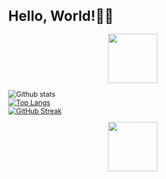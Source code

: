 # Hello, World!:woman_technologist:
 
<div id="header" align="center">
  <img src="https://media.giphy.com/media/HwBlFQZFcAoUcPHZdX/giphy.gif" width="100"/>
</div>


![Github stats](https://github-readme-stats.vercel.app/api?&username=Florence-nyokabi&repo=Florence-nyokabi&theme=highcontrast&show_icons=true&count_private=true)
<br/>
[![Top Langs](https://github-readme-stats.vercel.app/api/top-langs/?username=Florence-nyokabi&langs_count=20&layout=compact&theme=vision-friendly-dark&count_private=true)](https://github.com/anuraghazra/github-readme-stats)
<br/>
[![GitHub Streak](https://streak-stats.demolab.com/?user=Florence-nyokabi&theme=highcontrast)](https://git.io/streak-stats)


<div id="header" align="center">
  <img src="https://media.giphy.com/media/HwBlFQZFcAoUcPHZdX/giphy.gif" width="100"/>
</div>
